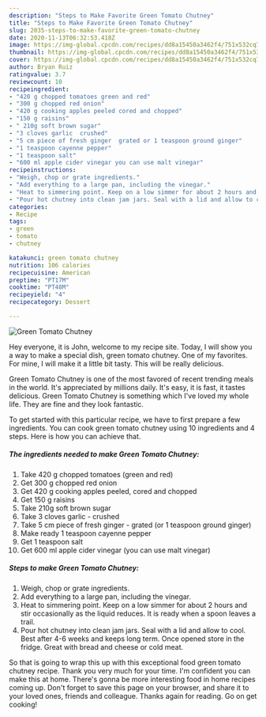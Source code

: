 ```yaml
---
description: "Steps to Make Favorite Green Tomato Chutney"
title: "Steps to Make Favorite Green Tomato Chutney"
slug: 2035-steps-to-make-favorite-green-tomato-chutney
date: 2020-11-13T06:32:53.418Z
image: https://img-global.cpcdn.com/recipes/dd8a15450a3462f4/751x532cq70/green-tomato-chutney-recipe-main-photo.jpg
thumbnail: https://img-global.cpcdn.com/recipes/dd8a15450a3462f4/751x532cq70/green-tomato-chutney-recipe-main-photo.jpg
cover: https://img-global.cpcdn.com/recipes/dd8a15450a3462f4/751x532cq70/green-tomato-chutney-recipe-main-photo.jpg
author: Bryan Ruiz
ratingvalue: 3.7
reviewcount: 10
recipeingredient:
- "420 g chopped tomatoes green and red"
- "300 g chopped red onion"
- "420 g cooking apples peeled cored and chopped"
- "150 g raisins"
- " 210g soft brown sugar"
- "3 cloves garlic  crushed"
- "5 cm piece of fresh ginger  grated or 1 teaspoon ground ginger"
- "1 teaspoon cayenne pepper"
- "1 teaspoon salt"
- "600 ml apple cider vinegar you can use malt vinegar"
recipeinstructions:
- "Weigh, chop or grate ingredients."
- "Add everything to a large pan, including the vinegar."
- "Heat to simmering point. Keep on a low simmer for about 2 hours and stir occasionally as the liquid reduces. It is ready when a spoon leaves a trail."
- "Pour hot chutney into clean jam jars. Seal with a lid and allow to cool. Best after 4-6 weeks and keeps long term. Once opened store in the fridge. Great with bread and cheese or cold meat."
categories:
- Recipe
tags:
- green
- tomato
- chutney

katakunci: green tomato chutney 
nutrition: 106 calories
recipecuisine: American
preptime: "PT17M"
cooktime: "PT48M"
recipeyield: "4"
recipecategory: Dessert

---
```



![Green Tomato Chutney](https://img-global.cpcdn.com/recipes/dd8a15450a3462f4/751x532cq70/green-tomato-chutney-recipe-main-photo.jpg)

Hey everyone, it is John, welcome to my recipe site. Today, I will show you a way to make a special dish, green tomato chutney. One of my favorites. For mine, I will make it a little bit tasty. This will be really delicious.



Green Tomato Chutney is one of the most favored of recent trending meals in the world. It's appreciated by millions daily. It's easy, it is fast, it tastes delicious. Green Tomato Chutney is something which I've loved my whole life. They are fine and they look fantastic.


To get started with this particular recipe, we have to first prepare a few ingredients. You can cook green tomato chutney using 10 ingredients and 4 steps. Here is how you can achieve that.

<!--inarticleads1-->

##### The ingredients needed to make Green Tomato Chutney:

1. Take 420 g chopped tomatoes (green and red)
1. Get 300 g chopped red onion
1. Get 420 g cooking apples peeled, cored and chopped
1. Get 150 g raisins
1. Take  210g soft brown sugar
1. Take 3 cloves garlic - crushed
1. Take 5 cm piece of fresh ginger - grated (or 1 teaspoon ground ginger)
1. Make ready 1 teaspoon cayenne pepper
1. Get 1 teaspoon salt
1. Get 600 ml apple cider vinegar (you can use malt vinegar)




<!--inarticleads2-->

##### Steps to make Green Tomato Chutney:

1. Weigh, chop or grate ingredients.
1. Add everything to a large pan, including the vinegar.
1. Heat to simmering point. Keep on a low simmer for about 2 hours and stir occasionally as the liquid reduces. It is ready when a spoon leaves a trail.
1. Pour hot chutney into clean jam jars. Seal with a lid and allow to cool. Best after 4-6 weeks and keeps long term. Once opened store in the fridge. Great with bread and cheese or cold meat.




So that is going to wrap this up with this exceptional food green tomato chutney recipe. Thank you very much for your time. I'm confident you can make this at home. There's gonna be more interesting food in home recipes coming up. Don't forget to save this page on your browser, and share it to your loved ones, friends and colleague. Thanks again for reading. Go on get cooking!
